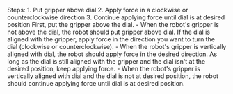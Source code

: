 

Steps:  1. Put gripper above dial  2. Apply force in a clockwise or counterclockwise direction  3. Continue applying force until dial is at desired position
    First, put the gripper above the dial.
    - When the robot's gripper is not above the dial, the robot should put gripper above dial.
    If the dial is aligned with the gripper, apply force in the direction you want to turn the dial (clockwise or counterclockwise).
    - When the robot's gripper is vertically aligned with dial, the robot should apply force in the desired direction.
    As long as the dial is still aligned with the gripper and the dial isn't at the desired position, keep applying force.
    - When the robot's gripper is vertically aligned with dial and the dial is not at desired position, the robot should continue applying force until dial is at desired position.